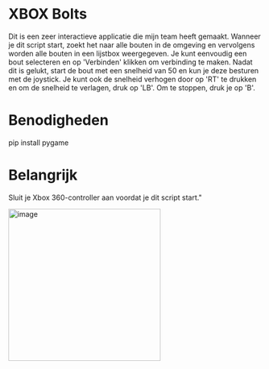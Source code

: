 # XBOX Bolts
Dit is een zeer interactieve applicatie die mijn team heeft gemaakt. Wanneer je dit script start, zoekt het naar alle bouten in de omgeving en vervolgens worden alle bouten in een lijstbox weergegeven. Je kunt eenvoudig een bout selecteren en op 'Verbinden' klikken om verbinding te maken. Nadat dit is gelukt, start de bout met een snelheid van 50 en kun je deze besturen met de joystick. Je kunt ook de snelheid verhogen door op 'RT' te drukken en om de snelheid te verlagen, druk op 'LB'. Om te stoppen, druk je op 'B'.

# Benodigheden
  pip install pygame

# Belangrijk
  Sluit je Xbox 360-controller aan voordat je dit script start."
  

<img width="302" alt="image" src="https://github.com/MuhammadHasoun/SpheroBolts/assets/159450804/e514dad8-ab55-4020-b21f-2738032ac286">
